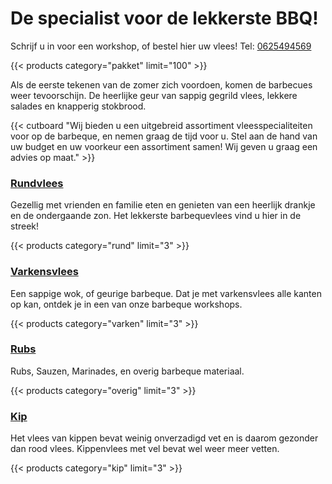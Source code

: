# De specialist voor de lekkerste BBQ!

Schrijf u in voor een workshop, of bestel hier uw vlees! Tel: [0625494569](tel:0625494569)

{{< products category="pakket" limit="100" >}}

Als de eerste tekenen van de zomer zich voordoen, komen de barbecues weer tevoorschijn. De heerlijke geur van sappig gegrild vlees, lekkere salades en knapperig stokbrood.

{{< cutboard "Wij bieden u een uitgebreid assortiment vleesspecialiteiten voor op de barbeque, en nemen graag de tijd voor u. Stel aan de hand van uw budget en uw voorkeur een assortiment samen! Wij geven u graag een advies op maat." >}}

### [Rundvlees](page/rund)

Gezellig met vrienden en familie eten en genieten van een heerlijk drankje en de ondergaande zon. Het lekkerste barbequevlees vind u hier in de streek!

{{< products category="rund" limit="3" >}}

### [Varkensvlees](page/varken)

Een sappige wok, of geurige barbeque. Dat je met varkensvlees alle kanten op kan, ontdek je in een van onze barbeque workshops.

{{< products category="varken" limit="3" >}}

### [Rubs](page/overig)

Rubs, Sauzen, Marinades, en overig barbeque materiaal.

{{< products category="overig" limit="3" >}}

### [Kip](page/kip)

Het vlees van kippen bevat weinig onverzadigd vet en is daarom gezonder dan rood vlees. Kippenvlees met vel bevat wel weer meer vetten.

{{< products category="kip" limit="3" >}}
